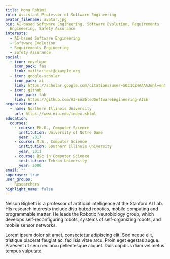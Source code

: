 ```yaml
---
title: Mona Rahimi
role: Assistant Professor of Software Engineering
avatar_filename: avatar.jpg
bio: AI-based Software Engineering, Software Evolution, Requirements
  Engineering, Safety Assurance
interests:
  - AI-based Software Engineering
  - Software Evolution
  - Requirements Engineering
  - Safety Assurance
social:
  - icon: envelope
    icon_pack: fas
    link: mailto:test@example.org
  - icon: google-scholar
    icon_pack: ai
    link: https://scholar.google.com/citations?user=SOI1CZ4AAAAJ&hl=en&oi=ao
  - icon: github
    icon_pack: fab
    link: https://github.com/AI-EnabledSoftwareEngineering-AISE
organizations:
  - name: Northern Illinois University
    url: https://www.niu.edu/index.shtml
education:
  courses:
    - course: Ph.D., Computer Science
      institution: University of Notre Dame
      year: 2017
    - course: M.S., Computer Science
      institution: Southern Illinois University
      year: 2011
    - course: BSc in Computer Science
      institution: Tehran University
      year: 2006
email: ""
superuser: true
user_groups:
  - Researchers
highlight_name: false
---
```


Nelson Bighetti is a professor of artificial intelligence at the Stanford AI Lab. His research interests include distributed robotics, mobile computing and programmable matter. He leads the Robotic Neurobiology group, which develops self-reconfiguring robots, systems of self-organizing robots, and mobile sensor networks.

Lorem ipsum dolor sit amet, consectetur adipiscing elit. Sed neque elit, tristique placerat feugiat ac, facilisis vitae arcu. Proin eget egestas augue. Praesent ut sem nec arcu pellentesque aliquet. Duis dapibus diam vel metus tempus vulputate.
